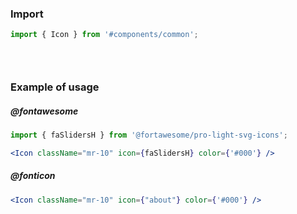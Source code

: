 ### Import
```jsx static
import { Icon } from '#components/common';
```
### &nbsp;
### Example of usage

##### @fontawesome
```jsx
import { faSlidersH } from '@fortawesome/pro-light-svg-icons';

<Icon className="mr-10" icon={faSlidersH} color={'#000'} />
```

##### @fonticon
```jsx
<Icon className="mr-10" icon={"about"} color={'#000'} />
```
